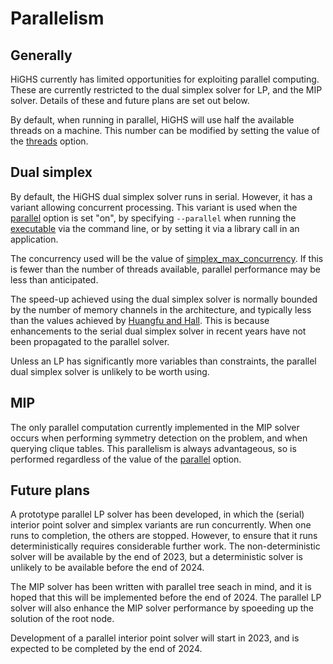 # Parallelism

## Generally

HiGHS currently has limited opportunities for exploiting parallel
computing. These are currently restricted to the dual simplex solver
for LP, and the MIP solver. Details of these and future plans are set
out below.

By default, when running in parallel, HiGHS will use half the
available threads on a machine. This number can be modified by setting
the value of the
[threads](https://ergo-code.github.io/HiGHS/options/definitions.html#threads)
option.

## Dual simplex

By default, the HiGHS dual simplex solver runs in serial. However, it
has a variant allowing concurrent processing. This variant is used
when the
[parallel](https://ergo-code.github.io/HiGHS/options/definitions.html#parallel)
option is set "on", by specifying `--parallel` when running the
[executable](https://ergo-code.github.io/HiGHS/executable.html) via
the command line, or by setting it via a library call in an
application.

The concurrency used will be the value of
[simplex\_max\_concurrency](https://ergo-code.github.io/HiGHS/options/definitions.html#simplex_max_concurrency). If
this is fewer than the number of threads available, parallel
performance may be less than anticipated.

The speed-up achieved using the dual simplex solver is normally
bounded by the number of memory channels in the architecture, and
typically less than the values achieved by [Huangfu and
Hall](https://link.springer.com/article/10.1007/s12532-017-0130-5). This
is because enhancements to the serial dual simplex solver in recent
years have not been propagated to the parallel solver.

Unless an LP has significantly more variables than constraints, the
parallel dual simplex solver is unlikely to be worth using.

## MIP

The only parallel computation currently implemented in the MIP solver
occurs when performing symmetry detection on the problem, and when
querying clique tables. This parallelism is always advantageous, so is
performed regardless of the value of the
[parallel](https://ergo-code.github.io/HiGHS/options/definitions.html#parallel)
option.

## Future plans

A prototype parallel LP solver has been developed, in which the
(serial) interior point solver and simplex variants are run
concurrently. When one runs to completion, the others are
stopped. However, to ensure that it runs deterministically requires
considerable further work. The non-deterministic solver will be
available by the end of 2023, but a deterministic solver is unlikely
to be available before the end of 2024.

The MIP solver has been written with parallel tree seach in mind, and
it is hoped that this will be implemented before the end of 2024. The
parallel LP solver will also enhance the MIP solver performance by
spoeeding up the solution of the root node.

Development of a parallel interior point solver will start in 2023,
and is expected to be completed by the end of 2024.



